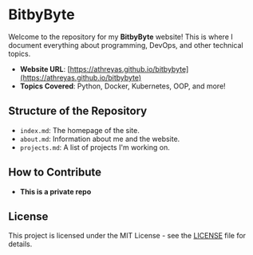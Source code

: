 # BitbyByte

Welcome to the repository for my **BitbyByte** website! This is where I document everything about programming, DevOps, and other technical topics.

- **Website URL**: [https://athreyas.github.io/bitbybyte](https://athreyas.github.io/bitbybyte)
- **Topics Covered**: Python, Docker, Kubernetes, OOP, and more!

## Structure of the Repository

- `index.md`: The homepage of the site.
- `about.md`: Information about me and the website.
- `projects.md`: A list of projects I'm working on.

## How to Contribute

- **This is a private repo** 

## License

This project is licensed under the MIT License - see the [LICENSE](LICENSE) file for details.
